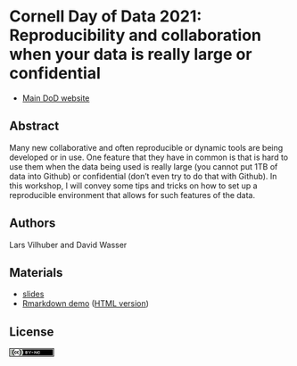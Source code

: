 # Cornell Day of Data 2021: Reproducibility and collaboration when your data is really large or confidential

- [Main DoD website](https://data.research.cornell.edu/content/day-data-2021-schedule-and-information#Large%20Confidential%20Data)

## Abstract

Many new collaborative and often reproducible or dynamic tools are being developed or in use. One feature that they have in common is that is hard to use them when the data being used is really large (you cannot put 1TB of data into Github) or confidential (don’t even try to do that with Github). In this workshop, I will convey some tips and tricks on how to set up a reproducible environment that allows for such features of the data. 

## Authors

Lars Vilhuber and David Wasser

## Materials

- [slides](Vilhuber-Wasser-Day-of-Data-2021.pptx)
- [Rmarkdown demo](safe-and-efficient.Rmd) ([HTML version](safe-and-efficient.html))

## License

![CC-BY-4.0](images/cc-by-nc.png)


